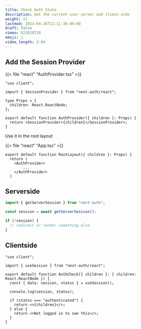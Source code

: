 ```yaml
---
title: Check Auth State
description: Get the current user server and client-side
weight: 21
lastmod: 2023-04-26T11:11:30-09:00
draft: false
vimeo: 822820728
emoji: 🤠
video_length: 2:04
---
```


## Add the Session Provider

{{< file "react" "AuthProvider.tsx" >}}

```tsx
"use client";

import { SessionProvider } from "next-auth/react";

type Props = {
  children: React.ReactNode;
};

export default function AuthProvider({ children }: Props) {
  return <SessionProvider>{children}</SessionProvider>;
}
```

Use it in the root layout

{{< file "react" "App.tsx" >}}

```tsx
export default function RootLayout({ children }: Props) {
  return (
    <AuthProvider>
        ...
    </AuthProvider>
  )
```

## Serverside

```typescript
import { getServerSession } from "next-auth";

const session = await getServerSession();

if (!session) {
  // redirect or render something else
}
```

## Clientside

```tsx
"use client";

import { useSession } from "next-auth/react";

export default function AuthCheck({ children }: { children: React.ReactNode }) {
  const { data: session, status } = useSession();

  console.log(session, status);

  if (status === "authenticated") {
    return <>{children}</>;
  } else {
    return <>Not logged in to see this</>;
  }
}
```
